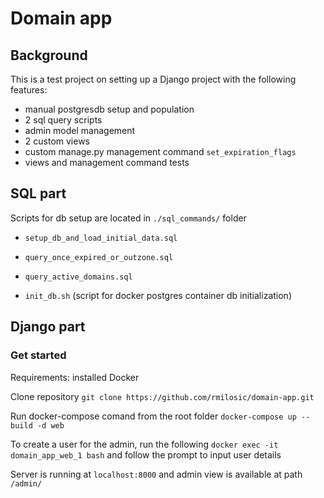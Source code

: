 # Domain app


## Background
This is a test project on setting up a Django project with the following features:
- manual postgresdb setup and population
- 2 sql query scripts
- admin model management
- 2 custom views
- custom manage.py management command `set_expiration_flags`
- views and management command tests


## SQL part

Scripts for db setup are located in `./sql_commands/` folder
- `setup_db_and_load_initial_data.sql`
- `query_once_expired_or_outzone.sql`
- `query_active_domains.sql`

- `init_db.sh` (script for docker postgres container db initialization)


## Django part


### Get started

Requirements: installed Docker

Clone repository
`git clone https://github.com/rmilosic/domain-app.git`

Run docker-compose comand from the root folder
`docker-compose up --build -d web`

To create a user for the admin, run the following
`docker exec -it domain_app_web_1 bash` and follow the prompt to input user details


Server is running at `localhost:8000` and admin view is available at path `/admin/`
